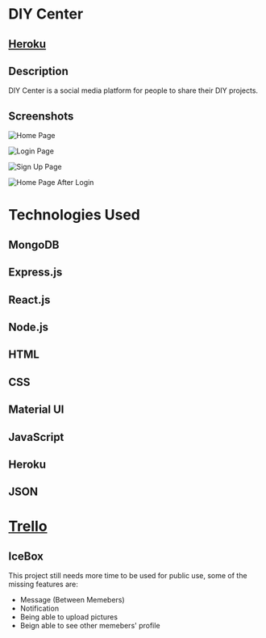 # DIY Center

## [Heroku](https://diy-center.herokuapp.com/)

## Description
DIY Center is a social media platform for people to share their DIY projects.


## Screenshots
![Home Page](https://imgur.com/RTF51VR.png)


![Login Page](https://imgur.com/QGvnJO9.png)  

![Sign Up Page](https://imgur.com/wFa8KHJ.png)  

![Home Page After Login](https://imgur.com/B5D4kLg.png)


# Technologies Used
## MongoDB 
## Express.js
## React.js
## Node.js
## HTML
## CSS
## Material UI
## JavaScript
## Heroku
## JSON



# [Trello](https://trello.com/b/3ZgZk8yv/diy-center)




## IceBox
This project still needs more time to be used for public use, some of the missing features are:
* Message (Between Memebers)
* Notification
* Being able to upload pictures
* Beign able to see other memebers' profile 